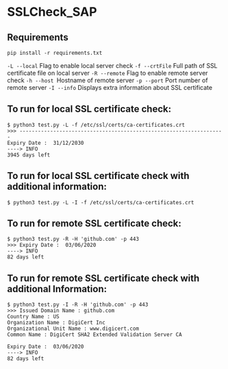 # SSLCheck_SAP

## Requirements

`pip install -r requirements.txt`

`-L --local` Flag to enable local server check
`-f --crtFile` Full path of SSL certificate file on local server
`-R --remote` Flag to enable remote server check
`-h --host `Hostname of remote server
`-p --port` Port number of remote server
`-I --info` Displays extra information about SSL certificate

## To run for local SSL certificate check:
```
$ python3 test.py -L -f /etc/ssl/certs/ca-certificates.crt
>>> -------------------------------------------------------------------
Expiry Date :  31/12/2030
----> INFO
3945 days left
```

## To run for local SSL certificate check with additional information:
```
$ python3 test.py -L -I -f /etc/ssl/certs/ca-certificates.crt
```

## To run for remote SSL certificate check:
```
$ python3 test.py -R -H 'github.com' -p 443
>>> Expiry Date :  03/06/2020
----> INFO
82 days left
```

## To run for remote SSL certificate check with additional Information:
```
$ python3 test.py -I -R -H 'github.com' -p 443
>>> Issued Domain Name : github.com
Country Name : US
Organization Name : DigiCert Inc
Organizational Unit Name : www.digicert.com
Common Name : DigiCert SHA2 Extended Validation Server CA

Expiry Date :  03/06/2020
----> INFO
82 days left
```
